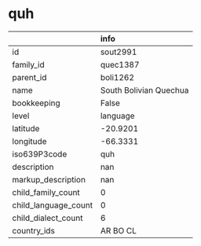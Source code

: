 # quh
|                      | info                   |
|:---------------------|:-----------------------|
| id                   | sout2991               |
| family_id            | quec1387               |
| parent_id            | boli1262               |
| name                 | South Bolivian Quechua |
| bookkeeping          | False                  |
| level                | language               |
| latitude             | -20.9201               |
| longitude            | -66.3331               |
| iso639P3code         | quh                    |
| description          | nan                    |
| markup_description   | nan                    |
| child_family_count   | 0                      |
| child_language_count | 0                      |
| child_dialect_count  | 6                      |
| country_ids          | AR BO CL               |